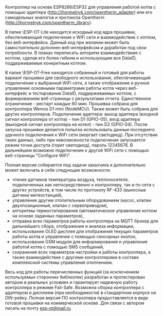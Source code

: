 
Контроллер на основе ESP8266/ESP32 для управления работой котла с помощью адаптера (http://ihormelnyk.com/opentherm_adapter)
или его самодельных аналогов и протокола Opentherm (http://ihormelnyk.com/opentherm_library).

В папке \ESP-OT-Lite находится исходный код ядра прошивки, обеспечивающий подключение к WiFi сети и взаимодействие с котлом, 
без веб-интерфейса. Данный код при желании может быть самостоятельно дополнен веб-интерфейсом и доработан под свои потребности.
В планах переписать алгоритм взаимодействиия с котлом, сделав его более гибким и использующим все DataID, поддерживаемые конкретным котлом.

В папке \ESP-OT-Free находится собранный и готовый для работы вариант прошивки для свободного использования, обеспечивающий
подключение к выбранной WiFi сети, а также отображение и ручное управление основными параметрами работы котла через веб-интерфейс и 
тестирование DataID, поддерживаемых котлом, с формированием веб-страницы с результатами отчета. Единственное ограничение - рестарт каждые 60 мин.
Прошивка собрана для контроллера Wemos D1 mini (NodeMCU). Также может быть собрана для других контроллеров.
Подключение адаптера: выход адаптера (входной сигнал контроллера от котла) - пин D1 (GPIO-05), 
вход адаптера (выходной сигнал контроллера на котел) - пин D2 (GPIO-04).
После запуска прошивки делается попытка использовать данные последнего удачного подключения к WiFi сети (моргает светодиод).
При отсутствии таких данных, либо при невозможности подключения запускается режим точки доступа (горит светодиод), пароль 12345678.
В дальнейшем возможно подключение к другой WiFi сети с помощью веб-страницы "Configure WiFi".

Полная версия собирается под задачи заказчика и дополнительно может включать в себя следующие возможности:
- чтение датчиков температуры воздуха, теплоносителя, подключенных как непосредственно к контроллеру, 
так и по сети с других устройств, в том числе по протоколу RF-433 (выносные датчики метеостанций),
- управление другим отопительным оборудованием (насос, клапан двухпозиционный, клапан с сервоприводом),
- алгоритмы термостатирования (автоматическое управление котлом на основе заданных параметров),
- отправка всех параметров работы контроллера на MQTT брокер для дальнейшего сбора, отображения и анализа информации,
- использование OLED дисплея для отображения текущих параметров работы котла и управление с помощью сенсорных кнопок,
- использование GSM модуля для информирования и управления работой котла с помощью SMS сообщений,
- сохранение всех параметров настройки и работы контроллера, а также взаимодействие с другими контроллерами в составе 
комплексной системы управления отоплением.

Весь код для работы перечисленных функций (за исключением используемых сторонних библиотек) разработан и протестирован 
автором в реальных условиях и гарантирует надежную работу контроллера в режиме Fail-Safe.
Возможна сборка контроллера с адаптером и дисплеем (при необходимости) в стандартном корпусе на DIN-рейку.
Полная версия ПО контроллера предоставляется в виде готовой прошивки на коммерческой основе.
Для связи с автором писать на почту esp-ot@mail.ru
